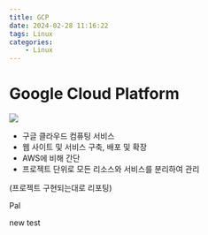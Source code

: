 ```yaml
---
title: GCP
date: 2024-02-28 11:16:22
tags: Linux
categories:
    - Linux
---
```

# Google Cloud Platform

![](/image/google-cloud-platform.jpg)

- 구글 클라우드 컴퓨팅 서비스
- 웹 사이트 및 서비스 구축, 배포 및 확장
- AWS에 비해 간단
- 프로젝트 단위로 모든 리소스와 서비스를 분리하여 관리

(프로젝트 구현되는대로 리포팅)

Pal

new test
